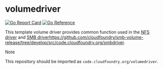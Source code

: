 # volumedriver
[![Go Report Card](https://goreportcard.com/badge/code.cloudfoundry.org/volumedriver)](https://goreportcard.com/report/code.cloudfoundry.org/volumedriver)
[![Go Reference](https://pkg.go.dev/badge/code.cloudfoundry.org/volumedriver.svg)](https://pkg.go.dev/code.cloudfoundry.org/volumedriver)


This template volume driver provides common function used in the [NFS driver](https://github.com/cloudfoundry/nfs-volume-release/tree/develop/src/code.cloudfoundry.org/nfsv3driver) and [SMB driver]()https://github.com/cloudfoundry/smb-volume-release/tree/develop/src/code.cloudfoundry.org/smbdriver.

> [!NOTE]
>
> This repository should be imported as `code.cloudfoundry.org/volumedriver`.
